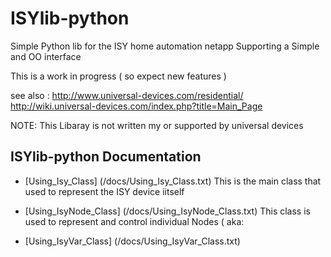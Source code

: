 ISYlib-python
=============

Simple Python lib for the ISY home automation netapp Supporting a Simple and OO interface



This is a work in progress ( so expect new features )
 
  
   
see also : http://www.universal-devices.com/residential/
	   http://wiki.universal-devices.com/index.php?title=Main_Page
	   
NOTE: This Libaray is not written my or supported by universal devices
		



ISYlib-python Documentation
---------------------------

* [Using_Isy_Class]  (/docs/Using_Isy_Class.txt) This is the main class that used to represent the ISY device iitself

* [Using_IsyNode_Class]  (/docs/Using_IsyNode_Class.txt) This class is used to represent and control individual Nodes ( aka: 

* [Using_IsyVar_Class]  (/docs/Using_IsyVar_Class.txt)



